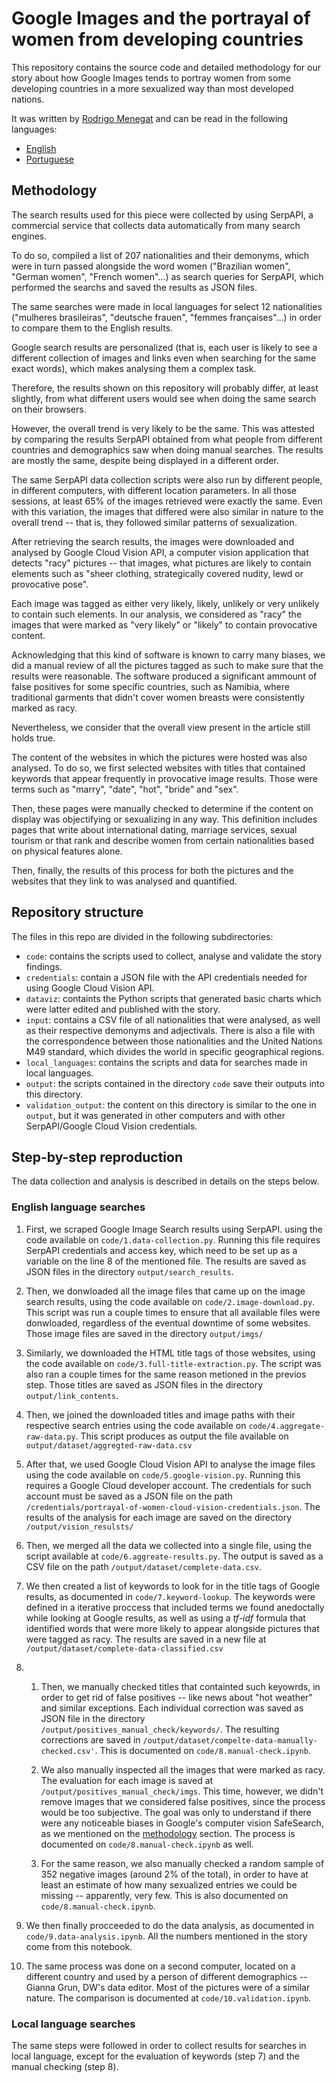 # Google Images and the portrayal of women from developing countries

This repository contains the source code and detailed methodology for our story about how Google Images tends to portray women from some developing countries in a more sexualized way than most developed nations.

It was written by [Rodrigo Menegat](https://github.com/RodrigoMenegat) and can be read in the following languages:

- [English](#)
- [Portuguese](#)

## Methodology

The search results used for this piece were collected by using SerpAPI, a commercial service that collects data automatically from many search engines.

To do so, compiled a list of 207 nationalities and their demonyms, which were in turn passed alongside the word women ("Brazilian women", "German women", "French women"...) as search queries for SerpAPI, which performed the searchs and saved the results as JSON files.

The same searches were made in local languages for select 12 nationalities ("mulheres brasileiras", "deutsche frauen", "femmes françaises"...) in order to compare them to the English results.

Google search results are personalized (that is, each user is likely to see a different collection of images and links even when searching for the same exact words), which makes analysing them a complex task. 

Therefore, the results shown on this repository will probably differ, at least slightly, from what different users would see when doing the same search on their browsers. 

However, the overall trend is very likely to be the same. This was attested by comparing the results SerpAPI obtained from what people from different countries and demographics saw when doing manual searches. The results are mostly the same, despite being displayed in a different order.

The same SerpAPI data collection scripts were also run by different people, in different computers, with different location parameters. In all those sessions, at least 65% of the images retrieved were exactly the same. Even with this variation, the images that differed were also similar in nature to the overall trend -- that is, they followed similar patterns of sexualization.

After retrieving the search results, the images were downloaded and analysed by Google Cloud Vision API, a computer vision application that detects "racy" pictures -- that images, what pictures are likely to contain elements such as "sheer clothing, strategically covered nudity, lewd or provocative pose". 

Each image was tagged as either very likely, likely, unlikely or very unlikely to contain such elements. In our analysis, we considered as "racy" the images that were marked as "very likely" or "likely" to contain provocative content.

Acknowledging that this kind of software is known to carry many biases, we did a manual review of all the pictures tagged as such to make sure that the results were reasonable. The software produced a significant ammount of false positives for some specific countries, such as Namibia, where traditional garments that didn't cover women breasts were consistently marked as racy. 

Nevertheless, we consider that the overall view present in the article still holds true.

The content of the websites in which the pictures were hosted was also analysed. To do so, we first selected websites with titles that contained keywords that appear frequently in provocative image results. Those were terms such as "marry", "date", "hot", "bride" and "sex".

Then, these pages were manually checked to determine if the content on display was objectifying or sexualizing in any way. This definition includes pages that write about international dating, marriage services, sexual tourism or that rank and describe women from certain nationalities based on physical features alone. 

Then, finally, the results of this process for both the pictures and the websites that they link to was analysed and quantified.

## Repository structure

The files in this repo are divided in the following subdirectories:

- `code`: contains the scripts used to collect, analyse and validate the story findings.
- `credentials`: contain a JSON file with the API credentials needed for using Google Cloud Vision API.
- `dataviz`: containts the Python scripts that generated basic charts which were latter edited and published with the story.
- `input`: contains a CSV file of all nationalities that were analysed, as well as their respective demonyms and adjectivals. There is also a file with the correspondence between those nationalities and the United Nations M49 standard, which divides the world in specific geographical regions.
- `local_languages`: contains the scripts and data for searches made in local languages.
- `output`: the scripts contained in the directory `code` save their outputs into this directory.
- `validation_output`: the content on this directory is similar to the one in `output`, but it was generated in other computers and with other SerpAPI/Google Cloud Vision credentials.

## Step-by-step reproduction

The data collection and analysis is described in details on the steps below.

### English language searches

1. First, we scraped Google Image Search results using SerpAPI. using the code available on `code/1.data-collection.py`. Running this file requires SerpAPI credentials and access key, which need to be set up as a variable on the line 8 of the mentioned file. The results are saved as JSON files in the directory `output/search_results`.

2. Then, we donwloaded all the image files that came up on the image search results, using the code available on `code/2.image-download.py`. This script was run a couple times to ensure that all available files were donwloaded, regardless of the eventual downtime of some websites. Those image files are saved in the directory `output/imgs/`

3. Similarly, we downloaded the HTML title tags of those websites, using the code available on `code/3.full-title-extraction.py`. The script was also ran a couple times for the same reason metioned in the previos step. Those titles are saved as JSON files in the directory `output/link_contents`.

4. Then, we joined the downloaded titles and image paths with their respective search entries using the code available on `code/4.aggregate-raw-data.py`. This script produces as output the file available on `output/dataset/aggregted-raw-data.csv`

5. After that, we used Google Cloud Vision API to analyse the image files using the code available on `code/5.google-vision.py`. Running this requires a Google Cloud developer account. The credentials for such account must be saved as a JSON file on the path `/credentials/portrayal-of-women-cloud-vision-credentials.json`. The results of the analysis for each image are saved on the directory `/output/vision_resulsts/`

6. Then, we merged all the data we collected into a single file, using the script available at `code/6.aggreate-results.py`. The output is saved as a CSV file on the path `/output/dataset/complete-data.csv`.

7. We then created a list of keywords to look for in the title tags of Google results, as documented in `code/7.keyword-lookup`. The keywords were defined in a iterative proccess that included terms we found anedoctally while looking at Google results, as well as using a *tf-idf* formula that identified words that were more likely to appear alongside pictures that were tagged as racy. The results are saved in a new file at `/output/dataset/complete-data-classified.csv`

8.
	1. Then, we manually checked titles that containted such keyowrds, in order to get rid of false positives -- like news about "hot weather" and similar exceptions. Each individual correction was saved as JSON file in the directory `/output/positives_manual_check/keywords/`. The resulting corrections are saved in `/output/dataset/compelte-data-manually-checked.csv'`. This is documented on `code/8.manual-check.ipynb`.

	2. We also manually inspected all the images that were marked as racy. The evaluation for each image is saved at `/output/positives_manual_check/imgs`. This time, however, we didn't remove images that we considered false positives, since the process would be too subjective. The goal was only to understand if there were any noticeable biases in Google's computer vision SafeSearch, as we mentioned on the [methodology](##methodology) section. The process is documented on `code/8.manual-check.ipynb` as well.

	3. For the same reason, we also manually checked a random sample of 352 negative images (around 2% of the total), in order to have at least an estimate of how many sexualized entries we could be missing -- apparently, very few. This is also documented on `code/8.manual-check.ipynb`.

9. We then finally procceeded to do the data analysis, as documented in `code/9.data-analysis.ipynb`. All the numbers mentioned in the story come from this notebook.

10. The same process was done on a second computer, located on a different country and used by a person of different demographics -- Gianna Grun, DW's data editor. Most of the pictures were of a similar nature. The comparison is documented at `code/10.validation.ipynb`.

### Local language searches

The same steps were followed in order to collect results for searches in local language, except for the evaluation of keywords (step 7) and the manual checking (step 8).
